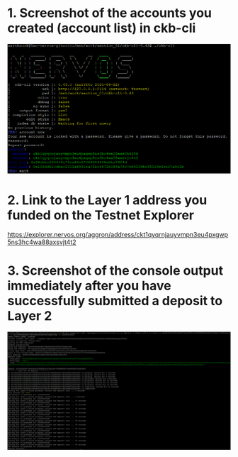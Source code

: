 # 1. Screenshot of the accounts you created (account list) in ckb-cli

![Account creation](images/account_new.png)

# 2. Link to the Layer 1 address you funded on the Testnet Explorer

https://explorer.nervos.org/aggron/address/ckt1qyqrnjauyvmpn3eu4pxgwp5ns3hc4wa88axsvjt4t2

# 3. Screenshot of the console output immediately after you have successfully submitted a deposit to Layer 2

![Deposit](images/deposit.png)